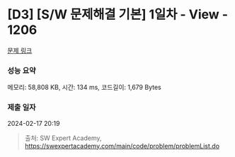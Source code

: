# [D3] [S/W 문제해결 기본] 1일차 - View - 1206 

[문제 링크](https://swexpertacademy.com/main/code/problem/problemDetail.do?contestProbId=AV134DPqAA8CFAYh) 

### 성능 요약

메모리: 58,808 KB, 시간: 134 ms, 코드길이: 1,679 Bytes

### 제출 일자

2024-02-17 20:19



> 출처: SW Expert Academy, https://swexpertacademy.com/main/code/problem/problemList.do